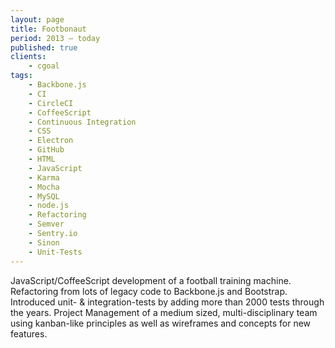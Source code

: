 ```yaml
---
layout: page
title: Footbonaut
period: 2013 – today
published: true
clients:
    - cgoal
tags:
    - Backbone.js
    - CI
    - CircleCI
    - CoffeeScript
    - Continuous Integration
    - CSS
    - Electron
    - GitHub
    - HTML
    - JavaScript
    - Karma
    - Mocha
    - MySQL
    - node.js
    - Refactoring
    - Semver
    - Sentry.io
    - Sinon
    - Unit-Tests
---
```

JavaScript/CoffeeScript development of a football training machine. Refactoring from lots of legacy code to Backbone.js and Bootstrap. Introduced unit- & integration-tests by adding more than 2000 tests through the years.
Project Management of a medium sized, multi-disciplinary team using kanban-like principles as well as wireframes and concepts for new features.
